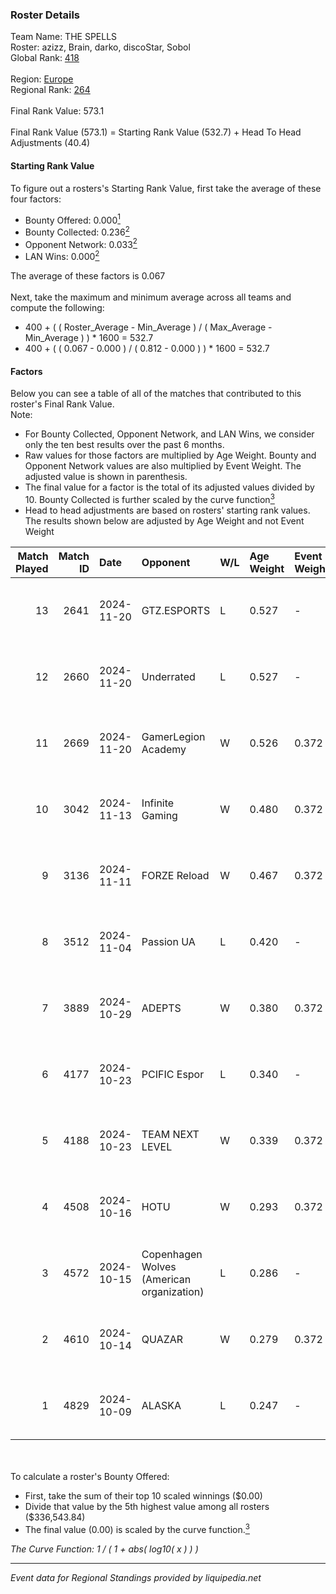 ### Roster Details<br />
Team Name: THE SPELLS<br />
Roster: azizz, Brain, darko, discoStar, Sobol<br />
Global Rank: [418](../../standings_global_2025_03_01.md)<br />
<br />
Region: [Europe]( ../../standings_europe_2025_03_01.md)<br />
Regional Rank: [264]( ../../standings_europe_2025_03_01.md)<br />
<br />
Final Rank Value:  573.1<br />
<br />
Final Rank Value (573.1) = Starting Rank Value (532.7) + Head To Head Adjustments (40.4)<br />

#### Starting Rank Value<br />
To figure out a rosters's Starting Rank Value, first take the average of these four factors:<br />
- Bounty Offered: 0.000[<sup>1</sup>](#table2)
- Bounty Collected: 0.236[<sup>2</sup>](#table1)
- Opponent Network: 0.033[<sup>2</sup>](#table1)
- LAN Wins: 0.000[<sup>2</sup>](#table1)

The average of these factors is 0.067<br />
<br />
Next, take the maximum and minimum average across all teams and compute the following:<br />
- 400 + ( ( Roster_Average - Min_Average ) / ( Max_Average - Min_Average ) ) * 1600 = 532.7
- 400 + ( ( 0.067 - 0.000 ) / ( 0.812 - 0.000 ) ) * 1600 = 532.7


#### Factors<br />
Below you can see a table of all of the matches that contributed to this roster's Final Rank Value.<br />
Note:<br />

- For Bounty Collected, Opponent Network, and LAN Wins, we consider only the ten best results over the past 6 months.
- Raw values for those factors are multiplied by Age Weight. Bounty and Opponent Network values are also multiplied by Event Weight. The adjusted value is shown in parenthesis.
- The final value for a factor is the total of its adjusted values divided by 10. Bounty Collected is further scaled by the curve function[<sup>3</sup>](#curveFunction)
- Head to head adjustments are based on rosters' starting rank values. The results shown below are adjusted by Age Weight and not Event Weight
<span id="table1"></span><br />


| Match Played | Match ID | Date       | Opponent                                  | W/L | Age Weight | Event Weight | Bounty Collected | Opponent Network | LAN Wins  | H2H Adj. | Roster                                |
| -: | -: | :- | :- | :- | :- | :- | :- | :- | :- | -: | :- |
|           13 |     2641 | 2024-11-20 | GTZ.ESPORTS                               | L   | 0.527      | -            | -                | -                | -         |    -0.69 | azizz, Brain, darko, discoStar, Sobol |
|           12 |     2660 | 2024-11-20 | Underrated                                | L   | 0.527      | -            | -                | -                | -         |    -6.65 | azizz, Brain, darko, discoStar, Sobol |
|           11 |     2669 | 2024-11-20 | GamerLegion Academy                       | W   | 0.526      | 0.372        | 0.000 (0.000)    | 0.245 (0.048)    | 0 (0.000) |     8.15 | azizz, Brain, darko, discoStar, Sobol |
|           10 |     3042 | 2024-11-13 | Infinite Gaming                           | W   | 0.480      | 0.372        | 0.000 (0.000)    | 0.027 (0.005)    | 0 (0.000) |     4.21 | azizz, Brain, darko, discoStar, Sobol |
|            9 |     3136 | 2024-11-11 | FORZE Reload                              | W   | 0.467      | 0.372        | 0.026 (0.005)    | 0.558 (0.097)    | 0 (0.000) |    12.23 | azizz, Brain, darko, discoStar, Sobol |
|            8 |     3512 | 2024-11-04 | Passion UA                                | L   | 0.420      | -            | -                | -                | -         |    -0.97 | azizz, Brain, darko, discoStar, Sobol |
|            7 |     3889 | 2024-10-29 | ADEPTS                                    | W   | 0.380      | 0.372        | 0.000 (0.000)    | 0.321 (0.045)    | 0 (0.000) |     7.88 | azizz, Brain, darko, discoStar, Sobol |
|            6 |     4177 | 2024-10-23 | PCIFIC Espor                              | L   | 0.340      | -            | -                | -                | -         |    -2.47 | azizz, Brain, darko, discoStar, Sobol |
|            5 |     4188 | 2024-10-23 | TEAM NEXT LEVEL                           | W   | 0.339      | 0.372        | 0.003 (0.000)    | 0.305 (0.039)    | 0 (0.000) |     7.17 | azizz, Brain, darko, discoStar, Sobol |
|            4 |     4508 | 2024-10-16 | HOTU                                      | W   | 0.293      | 0.372        | 0.003 (0.000)    | 0.621 (0.068)    | 0 (0.000) |     6.70 | azizz, Brain, darko, discoStar, Sobol |
|            3 |     4572 | 2024-10-15 | Copenhagen Wolves (American organization) | L   | 0.286      | -            | -                | -                | -         |    -1.22 | azizz, Brain, darko, discoStar, Sobol |
|            2 |     4610 | 2024-10-14 | QUAZAR                                    | W   | 0.279      | 0.372        | 0.005 (0.001)    | 0.278 (0.029)    | 0 (0.000) |     6.41 | azizz, Brain, darko, discoStar, Sobol |
|            1 |     4829 | 2024-10-09 | ALASKA                                    | L   | 0.247      | -            | -                | -                | -         |    -0.34 | azizz, Brain, darko, discoStar, Sobol |

<br />
<span id="table2"></span><br />
To calculate a roster's Bounty Offered:<br />

- First, take the sum of their top 10 scaled winnings ($0.00)
- Divide that value by the 5th highest value among all rosters ($336,543.84)
- The final value (0.00) is scaled by the curve function.[<sup>3</sup>](#curveFunction)

<span id="curveFunction"></span>_The Curve Function: 1 / ( 1 + abs( log10( x ) ) )_<br />

---
_Event data for Regional Standings provided by liquipedia.net_<br />
